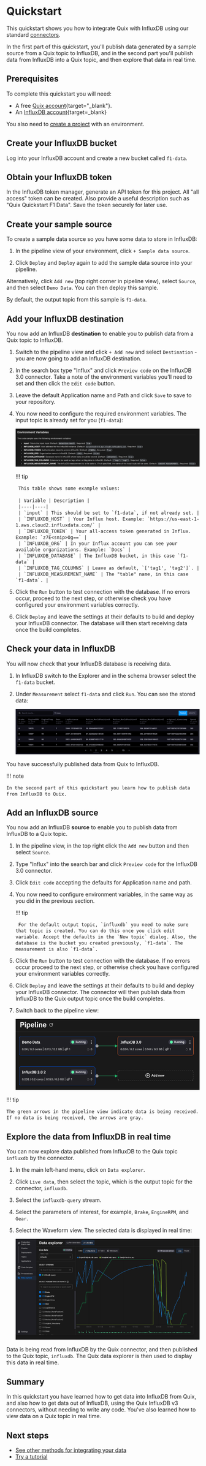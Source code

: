 # Quickstart

This quickstart shows you how to integrate Quix with InfluxDB using our standard [connectors](../../connectors/index.md).

In the first part of this quickstart, you'll publish data generated by a sample source from a Quix topic to InfluxDB, and in the second part you'll publish data from InfluxDB into a Quix topic, and then explore that data in real time.

## Prerequisites

To complete this quickstart you will need:

* A free [Quix account](https://portal.platform.quix.ai/self-sign-up){target="_blank"}.
* An [InfluxDB account](https://www.influxdata.com/products/influxdb-cloud/serverless/){target=_blank}

You also need to [create a project](../../create/create-project.md) with an environment.

## Create your InfluxDB bucket

Log into your InfluxDB account and create a new bucket called `f1-data`.

## Obtain your InfluxDB token

In the InfluxDB token manager, generate an API token for this project. All "all access" token can be created. Also provide a useful description such as "Quix Quickstart F1 Data". Save the token securely for later use.

## Create your sample source

To create a sample data source so you have some data to store in InfluxDB:

1. In the pipeline view of your environment, click `+ Sample data source`. 

2. Click `Deploy` and `Deploy` again to add the sample data source into your pipeline.

Alternatively, click `Add new` (top right corner in pipeline view), select `Source`, and then select `Demo Data`. You can then deploy this sample.

By default, the output topic from this sample is `f1-data`.

## Add your InfluxDB destination

You now add an InfluxDB **destination** to enable you to publish data from a Quix topic to InfluxDB.

1. Switch to the pipeline view and click `+ Add new` and select `Destination` - you are now going to add an InfluxDB destination.

2. In the search box type "Influx" and click `Preview code` on the InfluxDB 3.0 connector. Take a note of the environment variables you'll need to set and then click the `Edit code` button.

3. Leave the default Application name and Path and click `Save` to save to your repository.

4. You now need to configure the required environment variables. The input topic is already set for you (`f1-data`):

    ![InfluxDB environment variables](../../images/integrations/influxdb-environment-variables.png)

    !!! tip

        This table shows some example values:

        | Variable | Description |
        |----|----|
        | `input` | This should be set to `f1-data`, if not already set. |
        | `INFLUXDB_HOST` | Your Influx host. Example: `https://us-east-1-1.aws.cloud2.influxdata.com/` |
        | `INFLUXDB_TOKEN` | Your all-access token generated in Influx. Example: `z7E<snip>Og==` |
        | `INFLUXDB_ORG` | In your Influx account you can see your available organizations. Example: `Docs` |
        | `INFLUXDB_DATABASE` | The InfluxDB bucket, in this case `f1-data` |
        | `INFLUXDB_TAG_COLUMNS` | Leave as default, `['tag1', 'tag2']`. |
        | `INFLUXDB_MEASUREMENT_NAME` | The "table" name, in this case `f1-data`. |

5. Click the `Run` button to test connection with the database. If no errors occur, proceed to the next step, or otherwise check you have configured your environment variables correctly.

6. Click `Deploy` and leave the settings at their defaults to build and deploy your InfluxDB connector. The database will then start receiving data once the build completes.

## Check your data in InfluxDB

You will now check that your InfluxDB database is receiving data. 

1. In InfluxDB switch to the Explorer and in the schema browser select the `f1-data` bucket. 

2. Under `Measurement` select `f1-data` and click `Run`. You can see the stored data:

    ![stored data](../../images/integrations/influxdb-f1-data-results.png)

You have successfully published data from Quix to InfluxDB.

!!! note

    In the second part of this quickstart you learn how to publish data from InfluxDB to Quix.

## Add an InfluxDB source

You now add an InfluxDB **source** to enable you to publish data from InfluxDB to a Quix topic.

1. In the pipeline view, in  the top right click the `Add new` button and then select `Source`.

2. Type "Influx" into the search bar and click `Preview code` for the InfluxDB 3.0 connector.

3. Click `Edit code` accepting the defaults for Application name and path.

4. You now need to configure environment variables, in the same way as you did in the previous section.

    !!! tip
    
        For the default output topic, `influxdb` you need to make sure that topic is created. You can do this once you click edit variable. Accept the defaults in the `New topic` dialog. Also, the database is the bucket you created previously, `f1-data`. The measurement is also `f1-data`.

5. Click the `Run` button to test connection with the database. If no errors occur proceed to the next step, or otherwise check you have configured your environment variables correctly.

6. Click `Deploy` and leave the settings at their defaults to build and deploy your InfluxDB connector. The connector will then publish data from InfluxDB to the Quix output topic once the build completes.

7. Switch back to the pipeline view:

    ![Pipeline view](../../images/integrations/influxdb-pipeline.png)

!!! tip

    The green arrows in the pipeline view indicate data is being received. If no data is being received, the arrows are gray.

## Explore the data from InfluxDB in real time

You can now explore data published from InfluxDB to the Quix topic `influxdb` by the connector.

1. In the main left-hand menu, click on `Data explorer`.

2. Click `Live data`, then select the topic, which is the output topic for the connector, `influxdb`.

3. Select the `influxdb-query` stream.

4. Select the parameters of interest, for example, `Brake`, `EngineRPM`, and `Gear`.

5. Select the Waveform view. The selected data is displayed in real time:

    ![real-time waveform display](../../images/integrations/influxdb-data-explorer.png)

Data is being read from InfluxDB by the Quix connector, and then published to the Quix topic, `influxdb`. The Quix data explorer is then used to display this data in real time.

## Summary

In this quickstart you have learned how to get data into InfluxDB from Quix, and also how to get data out of InfluxDB, using the Quix InfluxDB v3 connectors, without needing to write any code. You've also learned how to view data on a Quix topic in real time.

## Next steps

* [See other methods for integrating your data](../../develop/integrate-data/overview.md)
* [Try a tutorial](../../tutorials/overview.md)
